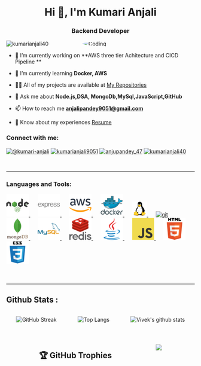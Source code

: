 <h1 align="center">Hi 👋, I'm Kumari Anjali</h1>
<h3 align="center">Backend Developer</h3>

<img align="right" alt="Coding" width="300" style="border-radius: 50%;" src="https://cdn.dribbble.com/users/1857592/screenshots/3848396/character-typing.gif">


<p align="left"> <img src="https://komarev.com/ghpvc/?username=kumarianjali40&label=Profile%20views&color=0e75b6&style=flat" alt="kumarianjali40" /> </p>


- 🔭 I’m currently working on **AWS three tier Achitecture and CICD Pipeline **

- 🌱 I’m currently learning **Docker, AWS**

- 👨‍💻 All of my projects are available at [My Repositories](https://github.com/KumariAnjali40?tab=repositories)

- 💬 Ask me about **Node.js,DSA, MongoDb,MySql,JavaScript,GitHub**

- 📫 How to reach me **anjalipandey9051@gmail.com**

- 📄 Know about my experiences [Resume](https://drive.google.com/file/d/1IhC9O9UjUF19UEUN6r8tbIzqg8ara0D_/view?usp=sharing)


<h3 align="left">Connect with me:</h3>
<p align="left">
<a href="https://codepen.io/kumari-anjali" target="blank"><img align="center" src="https://raw.githubusercontent.com/rahuldkjain/github-profile-readme-generator/master/src/images/icons/Social/codepen.svg" alt="@kumari-anjali" height="30" width="40" /></a>
<a href="https://linkedin.com/in/kumarianjali9051" target="blank"><img align="center" src="https://raw.githubusercontent.com/rahuldkjain/github-profile-readme-generator/master/src/images/icons/Social/linked-in-alt.svg" alt="kumarianjali9051" height="30" width="40" /></a>
<a href="https://instagram.com/anjupandey_47" target="blank"><img align="center" src="https://raw.githubusercontent.com/rahuldkjain/github-profile-readme-generator/master/src/images/icons/Social/instagram.svg" alt="anjupandey_47" height="30" width="40" /></a>
<a href="https://www.leetcode.com/kumarianjali40" target="blank"><img align="center" src="https://raw.githubusercontent.com/rahuldkjain/github-profile-readme-generator/master/src/images/icons/Social/leet-code.svg" alt="kumarianjali40" height="30" width="40" /></a>
</p>


<br>
<hr>

<h3 align="left">Languages and Tools:</h3>
       <p align="left" style="margin-bottom: 20px;">
  <a href="https://nodejs.org" target="_blank" rel="noreferrer" style="margin-right: 20px;">
    <img src="https://raw.githubusercontent.com/devicons/devicon/master/icons/nodejs/nodejs-original-wordmark.svg" alt="nodejs" width="60" height="60"/>
  </a>
  <a href="https://expressjs.com" target="_blank" rel="noreferrer" style="margin-right: 20px;">
    <img src="https://raw.githubusercontent.com/devicons/devicon/master/icons/express/express-original-wordmark.svg" alt="express" width="60" height="60"/>
  </a>
  <a href="https://aws.amazon.com" target="_blank" rel="noreferrer" style="margin-right: 20px;">
    <img src="https://raw.githubusercontent.com/devicons/devicon/master/icons/amazonwebservices/amazonwebservices-original-wordmark.svg" alt="aws" width="60" height="60"/>
  </a>
  <a href="https://www.docker.com/" target="_blank" rel="noreferrer" style="margin-right: 20px;">
    <img src="https://raw.githubusercontent.com/devicons/devicon/master/icons/docker/docker-original-wordmark.svg" alt="docker" width="60" height="60"/>
  </a>
  
  <a href="https://www.linux.org/" target="_blank" rel="noreferrer" style="margin-right: 20px;">
    <img src="https://raw.githubusercontent.com/devicons/devicon/master/icons/linux/linux-original.svg" alt="linux" width="40" height="40"/>
  </a>
  <a href="https://git-scm.com/" target="_blank" rel="noreferrer" style="margin-right: 20px;">
    <img src="https://www.vectorlogo.zone/logos/git-scm/git-scm-icon.svg" alt="git" width="60" height="60"/>
  </a>
  <a href="https://www.mongodb.com/" target="_blank" rel="noreferrer" style="margin-right: 20px;">
    <img src="https://raw.githubusercontent.com/devicons/devicon/master/icons/mongodb/mongodb-original-wordmark.svg" alt="mongodb" width="60" height="60"/>
  </a>
  <a href="https://www.mysql.com/" target="_blank" rel="noreferrer" style="margin-right: 20px;">
    <img src="https://raw.githubusercontent.com/devicons/devicon/master/icons/mysql/mysql-original-wordmark.svg" alt="mysql" width="60" height="60"/>
  </a>
  <a href="https://redis.io" target="_blank" rel="noreferrer" style="margin-right: 20px;">
    <img src="https://raw.githubusercontent.com/devicons/devicon/master/icons/redis/redis-original-wordmark.svg" alt="redis" width="60" height="60"/>
  </a>
  <a href="https://www.java.com" target="_blank" rel="noreferrer" style="margin-right: 20px;">
    <img src="https://raw.githubusercontent.com/devicons/devicon/master/icons/java/java-original.svg" alt="java" width="60" height="60"/>
  </a>
  <a href="https://developer.mozilla.org/en-US/docs/Web/JavaScript" target="_blank" rel="noreferrer" style="margin-right: 20px;">
    <img src="https://raw.githubusercontent.com/devicons/devicon/master/icons/javascript/javascript-original.svg" alt="javascript" width="60" height="60"/>
  </a>
  <a href="https://www.w3.org/html/" target="_blank" rel="noreferrer" style="margin-right: 20px;">
    <img src="https://raw.githubusercontent.com/devicons/devicon/master/icons/html5/html5-original-wordmark.svg" alt="html5" width="60" height="60"/>
  </a>
  <a href="https://www.w3schools.com/css/" target="_blank" rel="noreferrer" style="margin-right: 20px;">
    <img src="https://raw.githubusercontent.com/devicons/devicon/master/icons/css3/css3-original-wordmark.svg" alt="css3" width="60" height="60"/>
  </a>
</p>


<br>
<hr>

  ## Github Stats :

<div style=" display:flex;justify-content:space-evenly; flex-wrap:wrap; gap:30px; align-item:center">


![GitHub Streak](https://github-readme-streak-stats.herokuapp.com/?user=KumariAnjali40&theme=tokyonight&count_private=true)

 ![Top Langs](https://github-readme-stats.vercel.app/api/top-langs/?username=KumariAnjali40&layout=compact&theme=tokyonight)

 ![Vivek's github stats](https://github-readme-stats.vercel.app/api?username=KumariAnjali40&show_icons=true&hide_border=true&theme=tokyonight&count_private=true)

 ## 🏆 GitHub Trophies

![](https://github-profile-trophy.vercel.app/?username=KumariAnjali40&theme=radical&no-frame=false&no-bg=true&margin-w=4)

</div>
